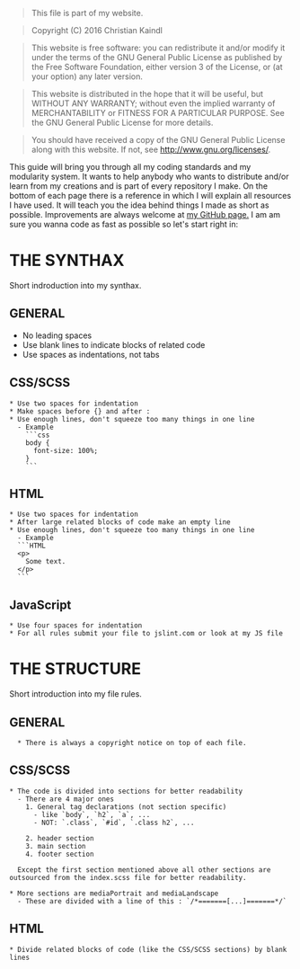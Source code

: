 
> This file is part of my website.

> Copyright (C) 2016  Christian Kaindl

> This website is free software: you can redistribute it and/or modify
it under the terms of the GNU General Public License as published by
the Free Software Foundation, either version 3 of the License, or
(at your option) any later version.

> This website is distributed in the hope that it will be useful,
but WITHOUT ANY WARRANTY; without even the implied warranty of
MERCHANTABILITY or FITNESS FOR A PARTICULAR PURPOSE.  See the
GNU General Public License for more details.

> You should have received a copy of the GNU General Public License
along with this website.  If not, see <http://www.gnu.org/licenses/>.



This guide will bring you through all my coding standards and my modularity system. It wants to help anybody who wants to distribute and/or learn from my creations and is part of every repository I make. On the bottom of each page there is a reference in which I will explain all resources I have used.
It will teach you the idea behind things I made as short as possible. Improvements are always welcome at [my GitHub page.](https://github.com/GrisuProjects/MyWebsite)
I am am sure you wanna code as fast as possible so let's start right in:

# THE SYNTHAX

  Short indroduction into my synthax.

 ## GENERAL

  * No leading spaces
  * Use blank lines to indicate blocks of related code
  * Use spaces as indentations, not tabs

 ## CSS/SCSS

    * Use two spaces for indentation
    * Make spaces before {} and after :
    * Use enough lines, don't squeeze too many things in one line
      - Example
        ```css
        body {
          font-size: 100%;
        }
        ```


 ## HTML

    * Use two spaces for indentation
    * After large related blocks of code make an empty line
    * Use enough lines, don't squeeze too many things in one line
      - Example
      ```HTML
      <p>
        Some text.
      </p>
      ```

 ## JavaScript

    * Use four spaces for indentation
    * For all rules submit your file to jslint.com or look at my JS file


# THE STRUCTURE

  Short introduction into my file rules.

  ## GENERAL

      * There is always a copyright notice on top of each file.


  ## CSS/SCSS

    * The code is divided into sections for better readability
      - There are 4 major ones
        1. General tag declarations (not section specific)
          - like `body`, `h2`, `a`, ...
          - NOT: `.class`, `#id`, `.class h2`, ...

        2. header section
        3. main section
        4. footer section

      Except the first section mentioned above all other sections are outsourced from the index.scss file for better readability.

    * More sections are mediaPortrait and mediaLandscape
      - These are divided with a line of this : `/*=======[...]=======*/`


  ## HTML

    * Divide related blocks of code (like the CSS/SCSS sections) by blank lines
